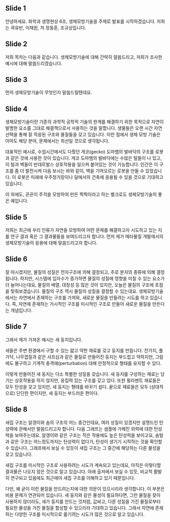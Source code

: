 ## Slide 1
안녕하세요. 화학과 생명현상 6조, 생체모방기술을 주제로 발표를 시작하겠습니다. 저희는 곽유빈, 이채원, 저 정동훈, 조규상입니다. 

## Slide 2
저희 목차는 다음과 같습니다. 생체모방기술에 대해 간략히 말씀드리고, 저희가 조사한 예시에 대해 말씀드리겠습니다.

## Slide 3
먼저 생체모방기술이 무엇인지 말씀드릴텐데요.

## Slide 4
생체모방기술이란 기존의 과학적 공학적 기술의 한계를 해결하기 위한 목적으로 자연이 발명한 요소를 그대로 해결책으로서 사용하는 것을 말합니다. 
생물들은 오랜 시간 자연 선택을 통해 잘 적응된 구조와 물질들을 갖고 있습니다. 이런 점에서 생체 모방 기술은 아마도 해당 분야, 문제에서는 최선일 것으로 생각됩니다. 

대표적인 예시로, 수업시간에서도 다뤘던 게코(gecko) 도마뱀의 발바닥의 구조를 로봇과 같은 것에 사용한 것이 있습니다. 
게코 도마뱀의 발바닥에는 수많은 털들이 나 있고, 이 털과 벽들이 반데르발스 상호작용을 일으켜 붙어있는 것이 가능합니다. 
인간은 이 구조를 좀 더 발전시켜 다음 보시는 바와 같이, 벽을 기어오르는 로봇을 만들 수 있었습니다.
이 로봇은 미래에 우주정거장이나 달에서의 건축에 응용될 수 있을 것으로 기대하고 있습니다.

이 외에도, 끈끈이 주걱을 모방하여 만든 찍찍이라고 하는 벨크로도 생체모방기술의 좋은 예입니다.

## Slide 5
저희는 최근에 우리 인류가 자연을 모방하여 어떤 문제를 해결하고자 시도하고 있는 지를 연구 결과 혹은 그 결과물들을 보여드리고자 합니다. 
먼저 제가 메타물질 개발에서의 생체모방기술의 응용에 대해 말씀드리고자 합니다.


## Slide 6
잘 아시겠지만, 물질의 성질은 전자구조에 의해 결정되고, 주로 분자의 종류에 의해 결정됩니다. 하지만, 시스템에 입자수가 증가하면 물질의 성질에 영향을 미칠 수 있는 요소가 더 늘어나는데요, 물질의 배열, 대칭성 등 많은 것이 있지만, 오늘은 물질의 구조에 초점을 맞춰보겠습니다. 물질의 구조 역시 물질의 성질을 결정할 수 있는데요.
생체모방기술에서는 자연에서 존재하는 구조를 가져와, 새로운 물질을 만들려는 시도를 하고 있습니다. 즉, 자연에 존재하는 거시적인 구조를 미시적인 구조로 만들어 새로운 물질을 만든다는 개념입니다.

## Slide 7
그래서 제가 가져온 예시는 새 둥지입니다. 

새들은 주변 환경에서 구할 수 있는 얇고 약한 재료를 갖고 둥지를 만듭니다. 잔가지, 풀가닥, 나무껍질과 같은 샤프심과 같은 물질로 만들어진 둥지는 부드럽고 약하지만, 그럼에도 불구하고 기계적 충격에(perturbation) 대해 안정적으로 형태를 유지할 수 있다.

이렇게 만들어진 새 둥지는 다소 특별한 성질을 갖습니다. 새 둥지를 구성하는 재료는 당기는 상호작용을 하지 않지만, 응집력 있는 구조를 갖고 있다. 또한 필라멘트 재료들은 모두 탄성을 갖고 있지만, 새 둥지는 형태를 바꾸기 쉽다. 끝으로 재료들은 모두 (상대적으로) 단단한 편이지만, 새 둥지는 부드러운 편이다.

## Slide 8
새집 구조는 알갱이와 솜의 구조의 어느 중간인데요, 여러 성질이 있겠지만 설명드린 탄성력에 관해서만 말씀드리고자 합니다.
다음 그래프는 샘플에 가해진 외력에 대한 턴성력을 보여주는데요. 알갱이와 같은 구조는 작은 작용에도 높은 탄성력을 보이고요, 솜털과 같은 구조는 어느정도까지는 탄성력이 없다가, 탄성이 생기기 시작하는 것을 확인할 수 있습니다. 그래프에서 보실 수 있듯이 새집 구조는 그 중간에 해당하는 다른 물성을 갖고 있습니다.

새집 구조를 미시적인 구조로 사용하려는 시도가 계속되고 있는데요, 아직은 이렇다할 결과물은 나오지 않은 것으로 알고 있습니다. 아래 출저에서 보실 수 있듯, 비교적 활발히 연구되고 있음에도 최근에야 새집 구조를 이해하고 있기 때문입니다.

다만, 왜 굳이 이런 물질을 만드려는지에 대한 의문이 있으시리라 생각합니다. 이 부분은 비용 문제가 연관되어 있습니다. 새 둥지와 같은 물성이 필요하다면, 그런 물질을 찾아 사용하지 않더라도, 새가 둥지를 만드는 것처럼, 값싸고, 다른 성질을 가진 물질로부터 필요한 물성을 가진 물질을 합성할 수 있으리라 기대하고 있습니다. 그래서 자연에 존재하는 다양한 구조를 미시적으로 옮기려는 시도가 많은 것으로 알고 있습니다.

